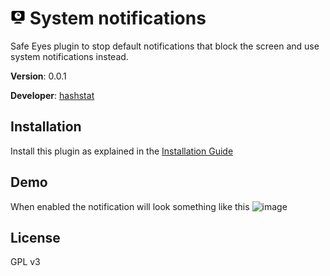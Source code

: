 # ![Alt text](icon.png?raw=true "System notifications") System notifications

Safe Eyes plugin to stop default notifications that block the screen and use system notifications instead.

**Version**: 0.0.1

**Developer**: [hashstat](https://github.com/akagadovskiy)

## Installation

Install this plugin as explained in the [Installation Guide](https://github.com/safeeyes/safeeyes-plugins#installation)

## Demo
When enabled the notification will look something like this
![image](https://user-images.githubusercontent.com/10126017/205496705-7a20fdca-bdfc-406b-87ff-7430d8608dd4.png)


## License

GPL v3
